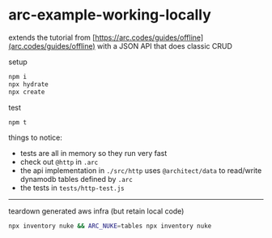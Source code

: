 # arc-example-working-locally

extends the tutorial from [https://arc.codes/guides/offline](arc.codes/guides/offline) with a JSON API that does classic CRUD

setup
```bash
npm i
npx hydrate
npx create
```

test
```bash
npm t
```

things to notice:

- tests are all in memory so they run very fast
- check out `@http` in `.arc`
- the api implementation in `./src/http` uses `@architect/data` to read/write dynamodb tables defined by `.arc`
- the tests in `tests/http-test.js`

---

teardown generated aws infra (but retain local code)

```bash
npx inventory nuke && ARC_NUKE=tables npx inventory nuke
```

